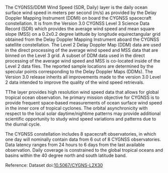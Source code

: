  The CYGNSS/DDMI Wind Speed (SDR, Daily) layer is the daily ocean surface wind speed in meters per second (m/s) as provided by the Delay Doppler Mapping Instrument (DDMI) on board the CYGNSS spacecraft constellation. It is from the Version 3.0 CYGNSS Level 3 Science Data Record (SDR) which provides the average wind speed and mean square slope (MSS) on a 0.2x0.2 degree latitude by longitude equirectangular grid obtained from the Delay Doppler Mapping Instrument aboard the CYGNSS satellite constellation. The Level 2 Delay Doppler Map (DDM) data are used in the direct processing of the average wind speed and MSS data that are binned on the Level 3 grid. A subset of DDM data used in the direct processing of the average wind speed and MSS is co-located inside of the Level 2 data files. The reported sample locations are determined by the specular points corresponding to the Delay Doppler Maps (DDMs). The Version 3.0 release inherits all improvements made to the version 3.0 Level 2 data intended to improve the quality of the wind speed retrievals.

 TThe layer provides high resolution wind speed data that allows for global tropical ocean observation.  he primary mission objective for CYGNSS is to provide frequent space‐based measurements of ocean surface wind speed in the inner core of tropical cyclones. The orbital asynchronicity with respect to the local solar daytime/nightime patterns may provide additional scientific opportunity to study wind speed variations and patterns due to the diurnal cycle.

 The CYGNSS constellation includes 8 spacecraft observatories, in which one day will nominally contain data from 6 out of 8 CYGNSS observatories. Data latency ranges from 24 hours to 6 days from the last available observation. Daily coverage is constrained to the global tropical oceans and basins within the 40 degree north and south latitude band.

Reference: Dataset doi:[10.5067/CYGNS-L2X30](https://doi.org/10.5067/CYGNS-L2X30)
